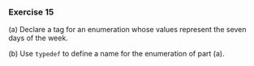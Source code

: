 ### Exercise 15

(a) Declare a tag for an enumeration whose values represent the seven days of the week.

(b) Use `typedef` to define a name for the enumeration of part (a).